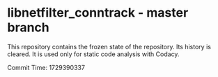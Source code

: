 # libnetfilter_conntrack - master branch

This repository contains the frozen state of the repository.
Its history is cleared. It is used only for static code
analysis with Codacy.

Commit Time: 1729390337